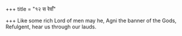 +++
title = "१२ स रेवाँ"

+++
Like some rich Lord of men may he, Agni the banner of the Gods,  
     Refulgent, hear us through our lauds.